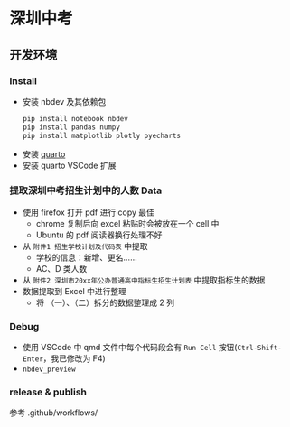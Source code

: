 # 深圳中考

## 开发环境

### Install

- 安装 nbdev 及其依赖包
  ```bash
  pip install notebook nbdev
  pip install pandas numpy
  pip install matplotlib plotly pyecharts
  ```
- 安装 [quarto](https://quarto.org/docs/get-started/)
- 安装 quarto VSCode 扩展

### 提取深圳中考招生计划中的人数 Data

- 使用 firefox 打开 pdf 进行 copy 最佳
  - chrome 复制后向 excel 粘贴时会被放在一个 cell 中
  - Ubuntu 的 pdf 阅读器换行处理不好
- 从 `附件1 招生学校计划及代码表` 中提取
  - 学校的信息：新增、更名……
  - AC、D 类人数
- 从 `附件2 深圳市20xx年公办普通高中指标生招生计划表` 中提取指标生的数据
- 数据提取到 Excel 中进行整理
  - 将 （一）、（二）拆分的数据整理成 2 列

### Debug

- 使用 VSCode 中 qmd 文件中每个代码段会有 `Run Cell` 按钮(`Ctrl-Shift-Enter`，我已修改为 F4)
- `nbdev_preview`

### release & publish

参考 .github/workflows/
